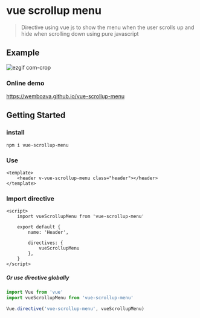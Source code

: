 # vue scrollup menu

> Directive using vue js to show the menu when the user scrolls up and hide when scrolling down using pure javascript

## Example

![ezgif com-crop](https://user-images.githubusercontent.com/23389358/51559769-f6a63d80-1e69-11e9-8769-c2960bfc9f2b.gif)

### Online demo

https://wemboava.github.io/vue-scrollup-menu

## Getting Started

### install
``` npm i vue-scrollup-menu ```

### Use

```vue
<template>
    <header v-vue-scrollup-menu class="header"></header>    
</template>
```

### Import directive

```vue
<script>
    import vueScrollupMenu from 'vue-scrollup-menu'

    export default {
        name: 'Header',

        directives: {
            vueScrollupMenu
        },
    }
</script>
```

##### Or use directive globally

```javascript
import Vue from 'vue'
import vueScrollupMenu from 'vue-scrollup-menu'

Vue.directive('vue-scrollup-menu', vueScrollupMenu)
```

